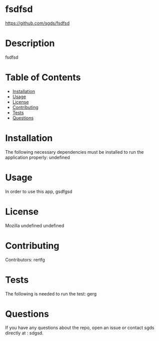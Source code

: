 
# fsdfsd
https://github.com/sgds/fsdfsd
# Description
fsdfsd
# Table of Contents 
* [Installation](#installation)
* [Usage](#usage)
* [License](#license)
* [Contributing](#contributing)
* [Tests](#tests)
* [Questions](#questions)
# Installation
The following necessary dependencies must be installed to run the application properly: undefined
# Usage
In order to use this app, gsdfgsd
# License
Mozilla
undefined
 undefined 
# Contributing
​Contributors: rertfg
# Tests
The following is needed to run the test: gerg
# Questions
If you have any questions about the repo, open an issue or contact sgds directly at : sdgsd.
